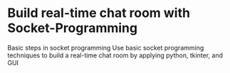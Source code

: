 # Build real-time chat room with Socket-Programming
Basic  steps in socket programming
Use basic socket programming techniques to build a real-time chat room by applying python, tkinter, and GUI
